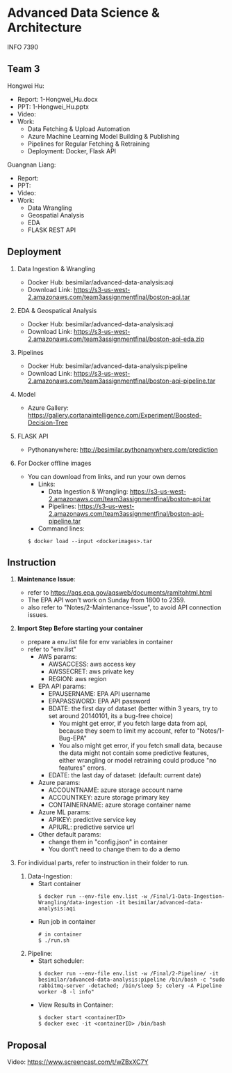 # Advanced Data Science & Architecture
INFO 7390

## Team 3
Hongwei Hu: 

* Report: 1-Hongwei_Hu.docx
* PPT: 1-Hongwei_Hu.pptx
* Video:
* Work:
	* Data Fetching & Upload Automation
	* Azure Machine Learning Model Building & Publishing
	* Pipelines for Regular Fetching & Retraining
	* Deployment: Docker, Flask API

Guangnan Liang:

* Report:
* PPT:
* Video:
* Work:
	* Data Wrangling
	* Geospatial Analysis
	* EDA
	* FLASK REST API

## Deployment
1. Data Ingestion & Wrangling
	* Docker Hub: besimilar/advanced-data-analysis:aqi
	* Download Link: https://s3-us-west-2.amazonaws.com/team3assignmentfinal/boston-aqi.tar

2. EDA & Geospatical Analysis
	* Docker Hub: besimilar/advanced-data-analysis:aqi
	* Download Link: https://s3-us-west-2.amazonaws.com/team3assignmentfinal/boston-aqi-eda.zip

3. Pipelines
	* Docker Hub: besimilar/advanced-data-analysis:pipeline
	* Download Link: https://s3-us-west-2.amazonaws.com/team3assignmentfinal/boston-aqi-pipeline.tar

4. Model
	* Azure Gallery: https://gallery.cortanaintelligence.com/Experiment/Boosted-Decision-Tree

5. FLASK API
	* Pythonanywhere: http://besimilar.pythonanywhere.com/prediction

6. For Docker offline images
	* You can download from links, and run your own demos
		* Links:
			* Data Ingestion & Wrangling: https://s3-us-west-2.amazonaws.com/team3assignmentfinal/boston-aqi.tar
			* Pipelines: https://s3-us-west-2.amazonaws.com/team3assignmentfinal/boston-aqi-pipeline.tar
		* Command lines:
		```
		$ docker load --input <dockerimages>.tar
		```

## Instruction
1. **Maintenance Issue**:
	* refer to https://aqs.epa.gov/aqsweb/documents/ramltohtml.html
	* The EPA API won't work on Sunday from 1800 to 2359.
	* also refer to "Notes/2-Maintenance-Issue", to avoid API connection issues.

2. **Import Step Before starting your container**
	* prepare a env.list file for env variables in container
	* refer to "env.list"
		* AWS params: 
			* AWSACCESS: aws access key
			* AWSSECRET: aws private key
			* REGION: aws region
		* EPA API params: 
			* EPAUSERNAME: EPA API username
			* EPAPASSWORD: EPA API password
			* BDATE: the first day of dataset (better within 3 years, try to set around 20140101, its a bug-free choice)
				* You might get error, if you fetch large data from api, because they seem to limit my account, refer to "Notes/1-Bug-EPA"
				* You also might get error, if you fetch small data, because the data might not contain some predictive features, either wrangling or model retraining could produce "no features" errors.
			* EDATE: the last day of dataset: (default: current date)
		* Azure params:
			* ACCOUNTNAME: azure storage account name
			* ACCOUNTKEY: azure storage primary key
			* CONTAINERNAME: azure storage container name
		* Azure ML params:
			* APIKEY: predictive service key
			* APIURL: predictive service url
		* Other default params:
			* change them in "config.json" in container
			* You dont't need to change them to do a demo

3. For individual parts, refer to instruction in their folder to run.
	1. Data-Ingestion: 
		* Start container
			```
			$ docker run --env-file env.list -w /Final/1-Data-Ingestion-Wrangling/data-ingestion -it besimilar/advanced-data-analysis:aqi

			```
		* Run job in container
			```
			# in container
			$ ./run.sh
			```
	2. Pipeline:
		* Start scheduler:
			```
			$ docker run --env-file env.list -w /Final/2-Pipeline/ -it besimilar/advanced-data-analysis:pipeline /bin/bash -c "sudo rabbitmq-server -detached; /bin/sleep 5; celery -A Pipeline worker -B -l info"
			```
		* View Results in Container:
			```
			$ docker start <containerID>
			$ docker exec -it <containerID> /bin/bash
			```

## Proposal
Video: https://www.screencast.com/t/wZBxXC7Y

